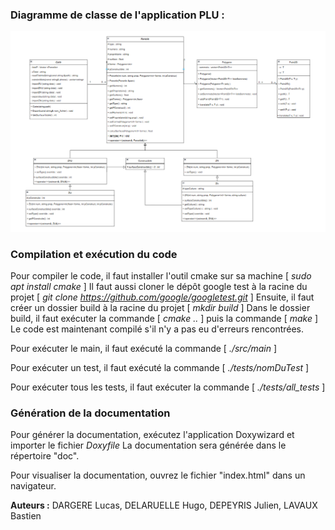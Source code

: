 ### Diagramme de classe de l'application PLU :

![Diagramme de classe](img/diagrammeClasses.png)

### Compilation et exécution du code

Pour compiler le code, il faut installer l'outil cmake sur sa machine [ _sudo apt install cmake_ ]
Il faut aussi cloner le dépôt google test à la racine du projet  [ _git clone https://github.com/google/googletest.git_ ]
Ensuite, il faut créer un dossier build à la racine du projet [ _mkdir build_ ]
Dans le dossier build, il faut exécuter la commande  [ _cmake .._ ] puis la commande [ _make_ ]
Le code est maintenant compilé s'il n'y a pas eu d'erreurs rencontrées.

Pour exécuter le main, il faut exécuté la commande [ _./src/main_ ]

Pour exécuter un test, il faut exécuté la commande [ _./tests/nomDuTest_ ]

Pour exécuter tous les tests, il faut exécuter la commande [ _./tests/all_tests_ ]

### Génération de la documentation

Pour générer la documentation, exécutez l'application Doxywizard et importer le fichier _Doxyfile_
La documentation sera générée dans le répertoire "doc".

Pour visualiser la documentation, ouvrez le fichier "index.html" dans un navigateur.

**Auteurs :** DARGERE Lucas, DELARUELLE Hugo, DEPEYRIS Julien, LAVAUX Bastien